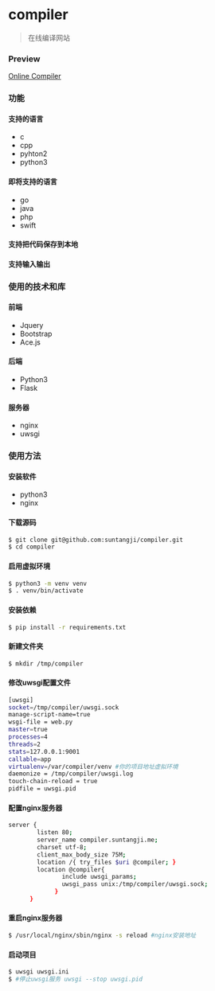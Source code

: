# compiler
> 在线编译网站

### Preview
[Online Compiler](http://compiler.suntangji.me)

### 功能
#### 支持的语言
- c
- cpp
- pyhton2
- python3
#### 即将支持的语言
- go
- java
- php
- swift
#### 支持把代码保存到本地
#### 支持输入输出
### 使用的技术和库

#### 前端
- Jquery
- Bootstrap
- Ace.js

#### 后端
- Python3
- Flask

#### 服务器
- nginx
- uwsgi
### 使用方法
#### 安装软件
- python3
- nginx
#### 下载源码
``` bash
$ git clone git@github.com:suntangji/compiler.git
$ cd compiler
```
#### 启用虚拟环境
``` bash
$ python3 -m venv venv
$ . venv/bin/activate
```
#### 安装依赖
``` bash
$ pip install -r requirements.txt
```
#### 新建文件夹
```bash
$ mkdir /tmp/compiler
```
#### 修改uwsgi配置文件
``` bash
[uwsgi] 
socket=/tmp/compiler/uwsgi.sock
manage-script-name=true 
wsgi-file = web.py
master=true
processes=4
threads=2
stats=127.0.0.1:9001
callable=app
virtualenv=/var/compiler/venv #你的项目地址虚拟环境
daemonize = /tmp/compiler/uwsgi.log
touch-chain-reload = true
pidfile = uwsgi.pid
```
#### 配置nginx服务器
```bash 
server {
        listen 80;
        server_name compiler.suntangji.me;
        charset utf-8;
        client_max_body_size 75M;
        location /{ try_files $uri @compiler; }
        location @compiler{
               include uwsgi_params;
               uwsgi_pass unix:/tmp/compiler/uwsgi.sock;
             }
      }
```
#### 重启nginx服务器
```bash
$ /usr/local/nginx/sbin/nginx -s reload #nginx安装地址
```
#### 启动项目
```bash
$ uwsgi uwsgi.ini
$ #停止uwsgi服务 uwsgi --stop uwsgi.pid
```
